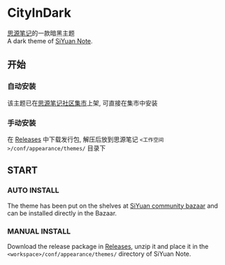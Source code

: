 # CityInDark

[思源笔记](https://github.com/siyuan-note/siyuan)的一款暗黑主题  
A dark theme of [SiYuan Note](https://github.com/siyuan-note/siyuan).

## 开始

### 自动安装

该主题已在[思源笔记社区集市](https://github.com/siyuan-note/bazaar)上架, 可直接在集市中安装

### 手动安装

在 [Releases](https://github.com/weihan-Chen/CityInDark/releases) 中下载发行包, 解压后放到思源笔记 `<工作空间>/conf/appearance/themes/` 目录下

## START

### AUTO INSTALL

The theme has been put on the shelves at [SiYuan community bazaar](https://github.com/siyuan-note/bazaar) and can be installed directly in the Bazaar.

### MANUAL INSTALL

Download the release package in [Releases](https://github.com/weihan-Chen/CityInDark/releases), unzip it and place it in the `<workspace>/conf/appearance/themes/` directory of SiYuan Note.
